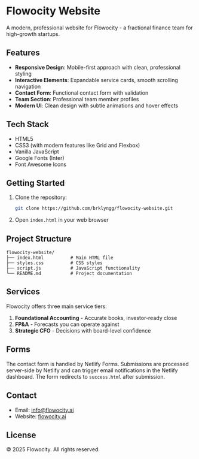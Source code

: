 # Flowocity Website

A modern, professional website for Flowocity - a fractional finance team for high-growth startups.

## Features

- **Responsive Design**: Mobile-first approach with clean, professional styling
- **Interactive Elements**: Expandable service cards, smooth scrolling navigation
- **Contact Form**: Functional contact form with validation
- **Team Section**: Professional team member profiles
- **Modern UI**: Clean design with subtle animations and hover effects

## Tech Stack

- HTML5
- CSS3 (with modern features like Grid and Flexbox)
- Vanilla JavaScript
- Google Fonts (Inter)
- Font Awesome Icons

## Getting Started

1. Clone the repository:
   ```bash
   git clone https://github.com/brklyngg/flowocity-website.git
   ```

2. Open `index.html` in your web browser

## Project Structure

```
flowocity-website/
├── index.html          # Main HTML file
├── styles.css          # CSS styles
├── script.js           # JavaScript functionality
└── README.md           # Project documentation
```

## Services

Flowocity offers three main service tiers:

1. **Foundational Accounting** - Accurate books, investor-ready close
2. **FP&A** - Forecasts you can operate against
3. **Strategic CFO** - Decisions with board-level confidence

## Forms

The contact form is handled by Netlify Forms. Submissions are processed server-side by Netlify and can trigger email notifications in the Netlify dashboard. The form redirects to `success.html` after submission.

## Contact

- Email: info@flowocity.ai
- Website: [flowocity.ai](https://flowocity.ai)

## License

© 2025 Flowocity. All rights reserved.
